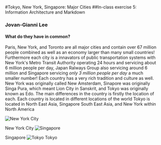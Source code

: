 #Tokyo, New York, Singapore:  Major Cities
##In-class exercise 5: Information Architecture and Markdown 
### Jovan-Gianni Lee 

#### What do they have in common?

 Paris, New York, and Toronto are all major cities and contain over 67 million people combined as well as an economy larger than many small countries! Furthermore each city is a innavators of public transportation systems with New York's Metro Transit Authority operating 24 hours and servicing about 6 million people per day, Japan Ralways Group also servicing around 6 million and Singapore servicing *only 3 million people per day* a much smaller number! Each country has a very rich tradition and culture as well. New York was originally called New Amsterdam, Sinapore was originally Singa Pura, which meant Lion City in Sanskrit, and Tokyo was originally known as Edo. The main differences in the country is firstly the location of each. Each country is located in different locations of the world Tokyo is located in North East Asia, Singapore South East Asia, and New York within North America</p>


![New York City](../media/nyc.jpg)

New York City
![Singapore](../media/singapore.jpg)

Singapore
![Tokyo](/media/tokyo.jpg)
Tokyo


